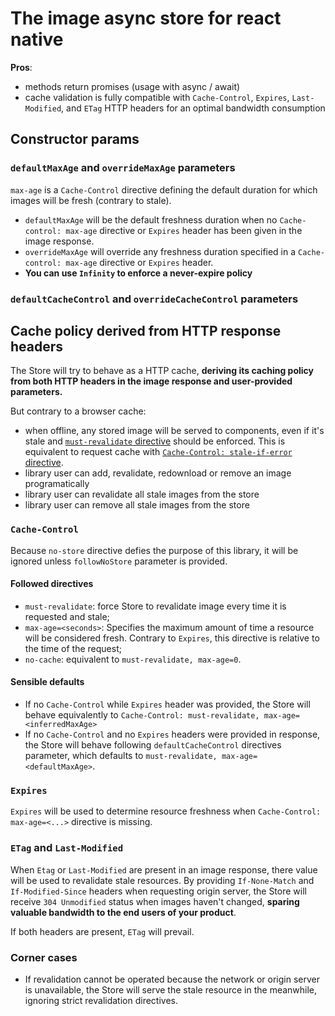 # The image async store for react native

**Pros**:

- methods return promises (usage with async / await)
- cache validation is fully compatible with `Cache-Control`, `Expires`, `Last-Modified`, and `ETag` HTTP headers for an optimal bandwidth consumption

## Constructor params

### `defaultMaxAge` and `overrideMaxAge` parameters

`max-age` is a `Cache-Control` directive defining the default duration for which images will be fresh (contrary to stale).

- `defaultMaxAge` will be the default freshness duration when no `Cache-control: max-age` directive or `Expires` header has been given in the image response.
- `overrideMaxAge` will override any freshness duration specified in a `Cache-control: max-age` directive or `Expires` header.
- **You can use `Infinity` to enforce a never-expire policy**

### `defaultCacheControl` and `overrideCacheControl` parameters

## Cache policy derived from HTTP response headers

The Store will try to behave as a HTTP cache, **deriving its caching policy  from both HTTP headers in the image response and user-provided parameters.**

But contrary to a browser cache:

- when offline, any stored image will be served to components, even if it's stale and [`must-revalidate` directive](https://developer.mozilla.org/en-US/docs/Web/HTTP/Headers/Cache-Control#Revalidation_and_reloading) should be enforced. This is equivalent to request cache with [`Cache-Control: stale-if-error` directive](https://developer.mozilla.org/en-US/docs/Web/HTTP/Headers/Cache-Control#Expiration).
- library user can add, revalidate, redownload or remove an image programatically
- library user can revalidate all stale images from the store
- library user can remove all stale images from the store

### `Cache-Control`

Because `no-store` directive defies the purpose of this library, it will be ignored unless `followNoStore` parameter is provided.

#### Followed directives

- `must-revalidate`: force Store to revalidate image every time it is requested and stale;
- `max-age=<seconds>`: Specifies the maximum amount of time a resource will be considered fresh. Contrary to `Expires`, this directive is relative to the time of the request;
- `no-cache`: equivalent to `must-revalidate, max-age=0`.

#### Sensible defaults

- If no `Cache-Control` while `Expires` header was provided, the Store will behave equivalently to `Cache-Control: must-revalidate, max-age=<inferredMaxAge>`
- If no `Cache-Control` and no `Expires` headers were provided in response, the Store will behave following `defaultCacheControl` directives parameter, which defaults to `must-revalidate, max-age=<defaultMaxAge>`.

### `Expires`

`Expires` will be used to determine resource freshness when `Cache-Control: max-age=<...>` directive is missing.

### `ETag` and `Last-Modified`

When `Etag` or `Last-Modified` are present in an image response, there value will be used to revalidate stale resources. By providing `If-None-Match` and `If-Modified-Since` headers when requesting origin server, the Store will receive `304 Unmodified` status when images haven't changed, **sparing valuable bandwidth to the end users of your product**.

If both headers are present, `ETag` will prevail.

### Corner cases


- If revalidation cannot be operated because the network or origin server is unavailable, the Store will serve the stale resource in the meanwhile, ignoring strict revalidation directives.